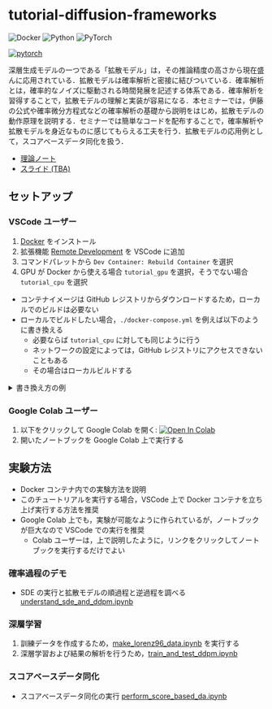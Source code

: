 # tutorial-diffusion-frameworks

![Docker](https://img.shields.io/badge/docker-%230db7ed.svg?style=for-the-badge&logo=docker&logoColor=white) ![Python](https://img.shields.io/badge/python-3670A0?style=for-the-badge&logo=python&logoColor=ffdd54) ![PyTorch](https://img.shields.io/badge/PyTorch-%23EE4C2C.svg?style=for-the-badge&logo=PyTorch&logoColor=white)

[![pytorch](https://img.shields.io/badge/PyTorch-2.5.1-informational)](https://pytorch.org/)

深層生成モデルの一つである「拡散モデル」は，その推論精度の高さから現在盛んに応用されている．拡散モデルは確率解析と密接に結びついている．確率解析とは，確率的なノイズに駆動される時間発展を記述する体系である．確率解析を習得することで，拡散モデルの理解と実装が容易になる．本セミナーでは，伊藤の公式や確率微分方程式などの確率解析の基礎から説明をはじめ，拡散モデルの動作原理を説明する．セミナーでは簡単なコードを配布することで，確率解析や拡散モデルを身近なものに感じてもらえる工夫を行う．拡散モデルの応用例として，スコアベースデータ同化を扱う．

- [理論ノート](./docs/theoretical_note_on_diffusion_model.pdf)
- [スライド (TBA)]()

## セットアップ

### VSCode ユーザー

1. [Docker](https://www.docker.com/ja-jp/) をインストール
2. 拡張機能 [Remote Development](https://code.visualstudio.com/docs/remote/remote-overview) を VSCode に追加
3. コマンドパレットから `Dev Container: Rebuild Container` を選択
4. GPU が Docker から使える場合 `tutorial_gpu` を選択，そうでない場合 `tutorial_cpu` を選択

- コンテナイメージは GitHub レジストリからダウンロードするため，ローカルでのビルドは必要ない
- ローカルでビルドしたい場合，`./docker-compose.yml` を例えば以下のように書き換える
  - 必要ならば `tutorial_cpu` に対しても同じように行う
  - ネットワークの設定によっては，GitHub レジストリにアクセスできないこともある
  - その場合はローカルビルドする

<details><summary>書き換え方の例</summary>

```
# 書き換え前
tutorial_gpu:
  image: ghcr.io/yukiyasuda2718/tutorial-diffusion-frameworks:v1.0.0
```

```
# 書き換え後
tutorial_gpu:
    build:
      context: ./docker
```

</details>

### Google Colab ユーザー

1. 以下をクリックして Google Colab を開く: [![Open In Colab](https://colab.research.google.com/assets/colab-badge.svg)](https://colab.research.google.com/github/YukiYasuda2718/tutorial-diffusion-frameworks/blob/main/notebooks/run_on_your_google_colab.ipynb)
2. 開いたノートブックを Google Colab 上で実行する

## 実験方法

- Docker コンテナ内での実験方法を説明
- このチュートリアルを実行する場合，VSCode 上で Docker コンテナを立ち上げ実行する方法を推奨
- Google Colab 上でも，実験が可能なように作られているが，ノートブックが巨大なので VSCode での実行を推奨
  - Colab ユーザーは，上で説明したように，リンクをクリックしてノートブックを実行するだけでよい

### 確率過程のデモ

- SDE の実行と拡散モデルの順過程と逆過程を調べる [understand_sde_and_ddpm.ipynb](./notebooks/understand_sde_and_ddpm.ipynb)

### 深層学習

1. 訓練データを作成するため，[make_lorenz96_data.ipynb](./notebooks/make_lorenz96_data.ipynb) を実行する
2. 深層学習および結果の解析を行うため，[train_and_test_ddpm.ipynb](./notebooks/train_and_test_ddpm.ipynb)

### スコアベースデータ同化

- スコアベースデータ同化の実行 [perform_score_based_da.ipynb](./notebooks/perform_score_based_da.ipynb)
